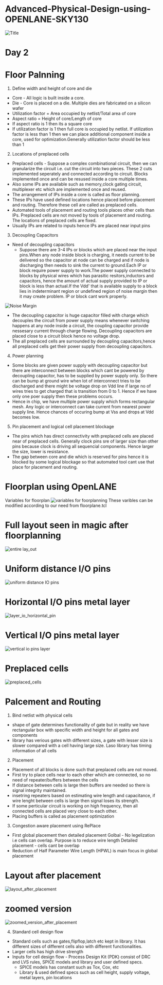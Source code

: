# Advanced-Physical-Design-using-OPENLANE-SKY130
![Title](https://user-images.githubusercontent.com/22131133/123993965-8b71d580-d9ea-11eb-846b-4ccb3b5dcd8c.PNG)

# Day 2
# Floor Palnning
1. Define width and height of core and die
- Core - All logic is built inside a core. 
- Die - Core is placed on a die. Multiple dies are fabricated on a silicon wafer
- Utilization factor = Area occupied by netlist/Total area of core
- Aspect ratio = Height of core/Length of core
- If aspect ratio is 1 then its a square core
- If utilization factor is 1 then full core is occupied by netlist. If utilization factor is less than 1 then we can place additional component inside a core, used for        optimization.Generally utilization factor should be less than 1

2. Locations of preplaced cells
- Preplaced cells - Suppose a complex combinational circuit, then we can granularize the circuit i.e. cut the circuit into two pieces. These 2 cuts implemented seperately and connected according to circuit. Blocks implemented once and can be resused inside a core multiple times.
- Also some IPs are available such as memory,clock gating circuit, multiplexer etc which are implemented once and reused.
- The arrangement of IPs inside a core is called as floor planning.
- These IPs have used defined locations hence placed before placement and routing. Therefore these cell are called as preplaced cells.
- Automated tools of placement and routing tools places other cells than IPs. Preplaced cells are not moved by tools of placement and routing. The locations of preplaced cells are fixed.
- Usually IPs are related to inputs hence IPs are placed near input pins

3. Decoupling Capacitors
- Need of decoupling capacitors 
  - Suppose there are 3-4 IPs or blocks which are placed near the input pins.When any node inside block is charging, it needs current to be delivered so the capacitor at node can be charged and if node is discharging then needs to sink the current to ground.Each IP or block require power supply to work.The power supply connected to blocks by physical wires which has parasitic resitors,inductors and capacitors, hence the amount of actual supply provided to IP or block is less than actual.If the Vdd' that is available supply to a block lies in indeterminant region or undefined region of noise margin then it may create problem. IP or block cant work properly.

![Noise Margin](https://user-images.githubusercontent.com/22131133/124061643-e4725580-da4c-11eb-8ff3-85c83930936c.PNG)
 
- The decoupling capacitor is huge capacitor filled with charge which decouples the circuit from power supply means whenever switching happens at any node inside a circuit, the coupling capacitor provide nessesary current through charge flowing. Decoupling capacitors are placed close to a circuit block hence no voltage drop.
- The all preplaced cells are surrounded by decoupling capacitors,hence all preplaced cells get their power supply from decoupling capacitors.

4. Power planning
- Some blocks are given power supply with decoupling capacitor but there are interconnect between blocks which cant be powered by decoupling capacitor, has to be supplied by power supply only. So there can be bump at ground wire when lot of interconnect tries to be discharged and there might be voltage drop on Vdd line if large no of wires tries to get charged that is transition from 0 to 1. Hence if we have only one poer supply then these problems occurs.
- Hence in chip, we have multiple power supply which forms rectangular mesh. Any logic or interconnect can take current from nearest power supply line. Hence chances of occuring bump at Vss and drops at Vdd becomes low.

5. Pin placement and logical cell placement blockage
- The pins which has direct connectivity with preplaced cells are placed near of preplaced cells. Generally clock pins sre of larger size than other pins because clock is driving all sequencial components. Hence larger the size, lower is resistance.
- The gap between core and die which is reserved for pins hence it is blocked by some logical blockage so that automated tool cant use that place for placement and routing.

# Floorplan using OpenLANE
Variables for floorplan
![variables for foorplanning](https://user-images.githubusercontent.com/22131133/124070764-f4ddfc80-da5b-11eb-874f-07778c205e03.PNG)
These varibles can be modified according to our need from floorplane.tcl

# Full layout seen in magic after floorplanning
![entire lay_out](https://user-images.githubusercontent.com/22131133/124228070-41dbd480-db29-11eb-8776-adb1918e378b.PNG)

# Uniform distance I/O pins
![uniform distance IO pins](https://user-images.githubusercontent.com/22131133/124228208-7b144480-db29-11eb-8b3e-80ae6c16d854.PNG)

# Horizontal I/O pins metal layer
![layer_io_horizontal_pin](https://user-images.githubusercontent.com/22131133/124228289-a4cd6b80-db29-11eb-89d8-6561bbc1149a.PNG)

# Vertical I/O pins metal layer
![vertical io pins layer](https://user-images.githubusercontent.com/22131133/124228389-c4649400-db29-11eb-8671-94abe6e4f84f.PNG)

# Preplaced cells
![preplaced_cells](https://user-images.githubusercontent.com/22131133/124228469-dfcf9f00-db29-11eb-9a76-68f8f9bca85a.PNG)

# Palcement and Routing

1. Bind netlist with physical cells
- shape of gate determines functionality of gate but in reality we have rectangular box with specific width and height for all gates and components
- library has verious gates with different sizes, a gate with lesser size is slower compared with a cell having large size. Laso library has timing information of all cells

2. Placement
- Placement of all blocks is done such that preplaced cells are not moved.
- First try to place cells near to each other which are connected, so no need of repeater/buffers between the cells
- If distance between cells is large then buffers are needed so there is signal integrity maintained. 
- insetring repeaters based on estimating wire length and capacitance, if wire lenght between cells is large then signal loses its strength.
- If some perticular circuit is working on high frequency, then all connected cells are placed very close to each other.
- Placing buffers is called as placement optimization 

3. Congestion aware placement using RePlace
- First global placement then detailed placement Golbal - No legelization i.e cells can overlap. Purpose is to reduce wire length  Detailed placement - cells cant be overlap
- Reduction of Half Parameter Wire Length (HPWL) is main focus in global placement
# Layout after placement
![layout_after_placement](https://user-images.githubusercontent.com/22131133/124259657-61d0bf80-db4c-11eb-974e-7c935f17584f.PNG)
# zoomed version
![zoomed_version_after_placement](https://user-images.githubusercontent.com/22131133/124259698-6eedae80-db4c-11eb-9cfc-f46e789a51c7.PNG)

4. Standard cell design flow
- Standard cells such as gates,flipflop,latch etc kept in library. It has different sizes of different cells also with different functionalities.
- Larger cells has high drive strength  
- Inputs for cell design flow - Process Design Kit (PDK) consist of DRC and LVS rules, SPICE models and library and user defined specs.
   - SPICE models has constant such as Tox, Cox, etc
   - Library & used defined specs such as cell height, supply voltage, metal layers, pin locations
